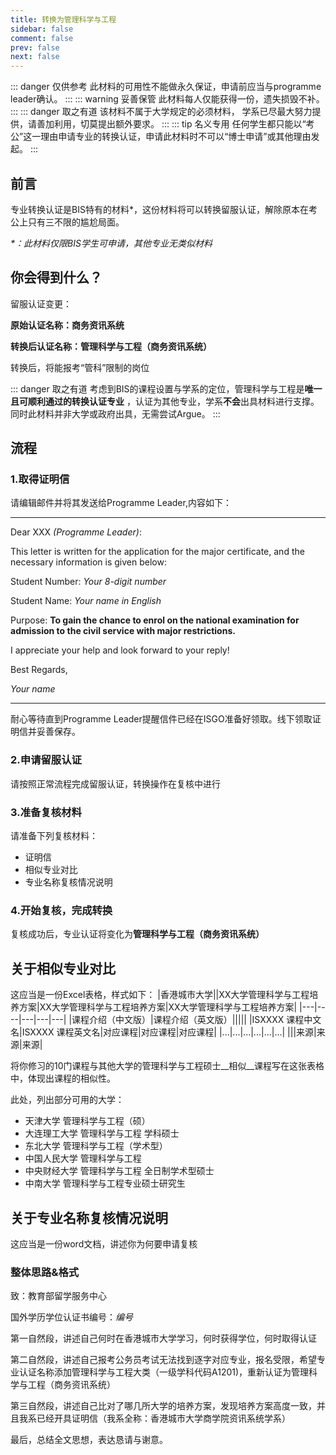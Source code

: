 ```yaml
---
title: 转换为管理科学与工程
sidebar: false
comment: false
prev: false
next: false
---
```

::: danger 仅供参考
此材料的可用性不能做永久保证，申请前应当与programme leader确认。
:::
::: warning 妥善保管
此材料每人仅能获得一份，遗失损毁不补。
:::
::: danger 取之有道
该材料不属于大学规定的必须材料， 学系已尽最大努力提供，请善加利用，切莫提出额外要求。
:::
::: tip 名义专用
任何学生都只能以“考公”这一理由申请专业的转换认证，申请此材料时不可以“博士申请”或其他理由发起。
:::

## 前言

专业转换认证是BIS特有的材料*，这份材料将可以转换留服认证，解除原本在考公上只有三不限的尴尬局面。

_*：此材料仅限BIS学生可申请，其他专业无类似材料_

## 你会得到什么？

留服认证变更：

**原始认证名称：商务资讯系统**

**转换后认证名称：管理科学与工程（商务资讯系统）**

转换后，将能报考“管科”限制的岗位

::: danger 取之有道
考虑到BIS的课程设置与学系的定位，管理科学与工程是**唯一且可顺利通过的转换认证专业** ，认证为其他专业，学系**不会**出具材料进行支撑。同时此材料并非大学或政府出具，无需尝试Argue。
:::

## 流程

### 1.取得证明信

请编辑邮件并将其发送给Programme Leader,内容如下：

---

Dear XXX _(Programme Leader)_:

This letter is written for the application for the major certificate, and the necessary information is given below:

Student Number: *Your 8-digit number*

Student Name: *Your name in English*

Purpose: **To gain the chance to enrol on the national examination for admission to the civil service with major restrictions.**

I appreciate your help and look forward to your reply!

Best Regards,

*Your name*

---

耐心等待直到Programme Leader提醒信件已经在ISGO准备好领取。线下领取证明信并妥善保存。

### 2.申请留服认证

请按照正常流程完成留服认证，转换操作在复核中进行

### 3.准备复核材料

请准备下列复核材料：

- 证明信
- 相似专业对比
- 专业名称复核情况说明

### 4.开始复核，完成转换

复核成功后，专业认证将变化为**管理科学与工程（商务资讯系统）**

## 关于相似专业对比

这应当是一份Excel表格，样式如下：
|香港城市大学||XX大学管理科学与工程培养方案|XX大学管理科学与工程培养方案|XX大学管理科学与工程培养方案|
|---|----|---|---|---|
|课程介绍（中文版）|课程介绍（英文版）|||||
|ISXXXX 课程中文名|ISXXXX 课程英文名|对应课程|对应课程|对应课程|
|...|...|...|...|...|...|
|||来源|来源|来源|

将你修习的10门课程与其他大学的管理科学与工程硕士__相似__课程写在这张表格中，体现出课程的相似性。

此处，列出部分可用的大学：

- 天津大学 管理科学与工程（硕）
- 大连理工大学 管理科学与工程 学科硕士
- 东北大学 管理科学与工程（学术型）
- 中国人民大学 管理科学与工程
- 中央财经大学 管理科学与工程 全日制学术型硕士
- 中南大学 管理科学与工程专业硕士研究生

## 关于专业名称复核情况说明

这应当是一份word文档，讲述你为何要申请复核

### 整体思路&格式

致：教育部留学服务中心

国外学历学位认证书编号：*编号*

第一自然段，讲述自己何时在香港城市大学学习，何时获得学位，何时取得认证

第二自然段，讲述自己报考公务员考试无法找到逐字对应专业，报名受限，希望专业认证名称添加管理科学与工程大类（一级学科代码A1201)，重新认证为管理科学与工程（商务资讯系统）

第三自然段，讲述自己比对了哪几所大学的培养方案，发现培养方案高度一致，并且我系已经开具证明信（我系全称：香港城市大学商学院资讯系统学系）

最后，总结全文思想，表达恳请与谢意。
